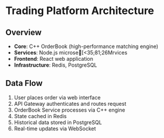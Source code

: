 # Trading Platform Architecture

## Overview
- **Core**: C++ OrderBook (high-performance matching engine)
- **Services**: Node.js microse[<35;81;26Mrvices
- **Frontend**: React web application
- **Infrastructure**: Redis, PostgreSQL

## Data Flow
1. User places order via web interface
2. API Gateway authenticates and routes request
3. OrderBook Service processes via C++ engine
4. State cached in Redis
5. Historical data stored in PostgreSQL
6. Real-time updates via WebSocket
